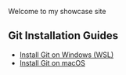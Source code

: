 Welcome to my showcase site

## Git Installation Guides

- [Install Git on Windows (WSL)](docs/installing-git-with-wsl)
- [Install Git on macOS](docs/installing-git-on-macos)
